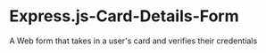 # Express.js-Card-Details-Form
A Web form that takes in a user's card and verifies their credentials
